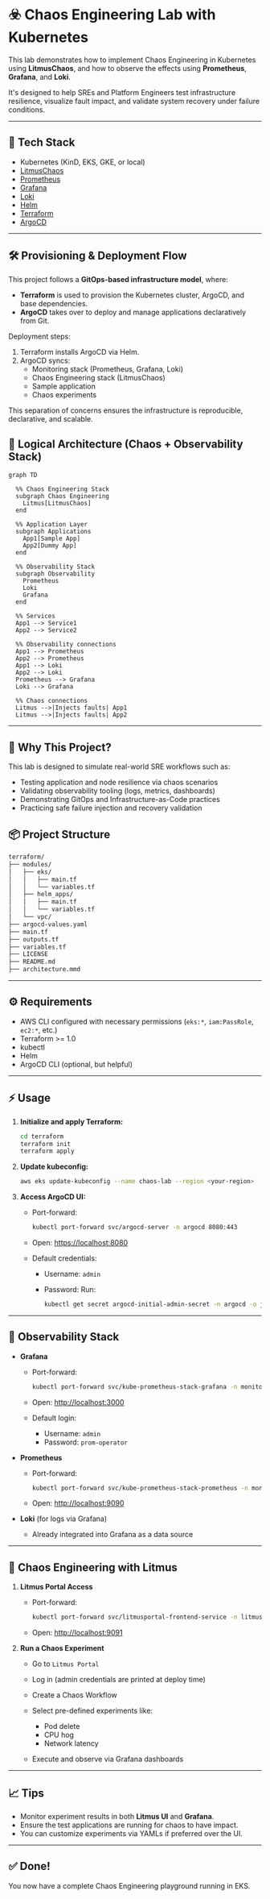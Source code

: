 # ☣️ Chaos Engineering Lab with Kubernetes

This lab demonstrates how to implement Chaos Engineering in Kubernetes using **LitmusChaos**, and how to observe the effects using **Prometheus**, **Grafana**, and **Loki**.

It's designed to help SREs and Platform Engineers test infrastructure resilience, visualize fault impact, and validate system recovery under failure conditions.

---

## 🔧 Tech Stack

- Kubernetes (KinD, EKS, GKE, or local)
- [LitmusChaos](https://litmuschaos.io)
- [Prometheus](https://prometheus.io)
- [Grafana](https://grafana.com)
- [Loki](https://grafana.com/oss/loki/)
- [Helm](https://helm.sh)
- [Terraform](https://terraform.io)
- [ArgoCD](https://argoproj.github.io/cd)

---

## 🛠️ Provisioning & Deployment Flow

This project follows a **GitOps-based infrastructure model**, where:

- **Terraform** is used to provision the Kubernetes cluster, ArgoCD, and base dependencies.
- **ArgoCD** takes over to deploy and manage applications declaratively from Git.

Deployment steps:

1. Terraform installs ArgoCD via Helm.
2. ArgoCD syncs:
   - Monitoring stack (Prometheus, Grafana, Loki)
   - Chaos Engineering stack (LitmusChaos)
   - Sample application
   - Chaos experiments

This separation of concerns ensures the infrastructure is reproducible, declarative, and scalable.

## 🧱 Logical Architecture (Chaos + Observability Stack)

```mermaid
graph TD

  %% Chaos Engineering Stack
  subgraph Chaos Engineering
    Litmus[LitmusChaos]
  end

  %% Application Layer
  subgraph Applications
    App1[Sample App]
    App2[Dummy App]
  end

  %% Observability Stack
  subgraph Observability
    Prometheus
    Loki
    Grafana
  end

  %% Services
  App1 --> Service1
  App2 --> Service2

  %% Observability connections
  App1 --> Prometheus
  App2 --> Prometheus
  App1 --> Loki
  App2 --> Loki
  Prometheus --> Grafana
  Loki --> Grafana

  %% Chaos connections
  Litmus -->|Injects faults| App1
  Litmus -->|Injects faults| App2
```

---

## 🎯 Why This Project?

This lab is designed to simulate real-world SRE workflows such as:

- Testing application and node resilience via chaos scenarios
- Validating observability tooling (logs, metrics, dashboards)
- Demonstrating GitOps and Infrastructure-as-Code practices
- Practicing safe failure injection and recovery validation

## 📦 Project Structure

```bash
terraform/
├── modules/
│   ├── eks/
│   │   ├── main.tf
│   │   └── variables.tf
│   ├── helm_apps/
│   │   ├── main.tf
│   │   └── variables.tf
│   └── vpc/
├── argocd-values.yaml
├── main.tf
├── outputs.tf
├── variables.tf
├── LICENSE
├── README.md
├── architecture.mmd
```

---

## ⚙️ Requirements

* AWS CLI configured with necessary permissions (`eks:*`, `iam:PassRole`, `ec2:*`, etc.)
* Terraform >= 1.0
* kubectl
* Helm
* ArgoCD CLI (optional, but helpful)

---

## ⚡ Usage

1. **Initialize and apply Terraform:**

   ```bash
   cd terraform
   terraform init
   terraform apply
   ```

2. **Update kubeconfig:**

   ```bash
   aws eks update-kubeconfig --name chaos-lab --region <your-region>
   ```

3. **Access ArgoCD UI:**

   * Port-forward:

     ```bash
     kubectl port-forward svc/argocd-server -n argocd 8080:443
     ```
   * Open: [https://localhost:8080](https://localhost:8080)
   * Default credentials:

     * Username: `admin`
     * Password: Run:

       ```bash
       kubectl get secret argocd-initial-admin-secret -n argocd -o jsonpath="{.data.password}" | base64 -d && echo
       ```

---

## 🔎 Observability Stack

* **Grafana**

  * Port-forward:

    ```bash
    kubectl port-forward svc/kube-prometheus-stack-grafana -n monitoring 3000:80
    ```
  * Open: [http://localhost:3000](http://localhost:3000)
  * Default login:

    * Username: `admin`
    * Password: `prom-operator`

* **Prometheus**

  * Port-forward:

    ```bash
    kubectl port-forward svc/kube-prometheus-stack-prometheus -n monitoring 9090
    ```
  * Open: [http://localhost:9090](http://localhost:9090)

* **Loki** (for logs via Grafana)

  * Already integrated into Grafana as a data source

---

## 🚀 Chaos Engineering with Litmus

1. **Litmus Portal Access**

   * Port-forward:

     ```bash
     kubectl port-forward svc/litmusportal-frontend-service -n litmus 9091:9091
     ```
   * Open: [http://localhost:9091](http://localhost:9091)

2. **Run a Chaos Experiment**

   * Go to `Litmus Portal`
   * Log in (admin credentials are printed at deploy time)
   * Create a Chaos Workflow
   * Select pre-defined experiments like:

     * Pod delete
     * CPU hog
     * Network latency
   * Execute and observe via Grafana dashboards

---

## 📈 Tips

* Monitor experiment results in both **Litmus UI** and **Grafana**.
* Ensure the test applications are running for chaos to have impact.
* You can customize experiments via YAMLs if preferred over the UI.

---

## ✅ Done!

You now have a complete Chaos Engineering playground running in EKS.
